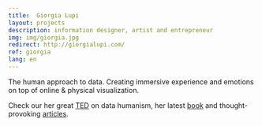 ```yaml
---
title:  Giorgia Lupi
layout: projects
description: information designer, artist and entrepreneur
img: img/giorgia.jpg
redirect: http://giorgialupi.com/
ref: giorgia
lang: en
---
```


The human approach to data. Creating immersive experience and emotions on top of online & physical visualization.

Check our her great
<a class="niceLink" href="https://www.ted.com/talks/giorgia_lupi_how_we_can_find_ourselves_in_data" >TED</a>
on data humanism, her latest
<a class="niceLink" href="http://giorgialupi.com/publications/" >book</a>
and thought-provoking
<a class="niceLink" href="https://medium.com/@giorgialupi" >articles</a>.
